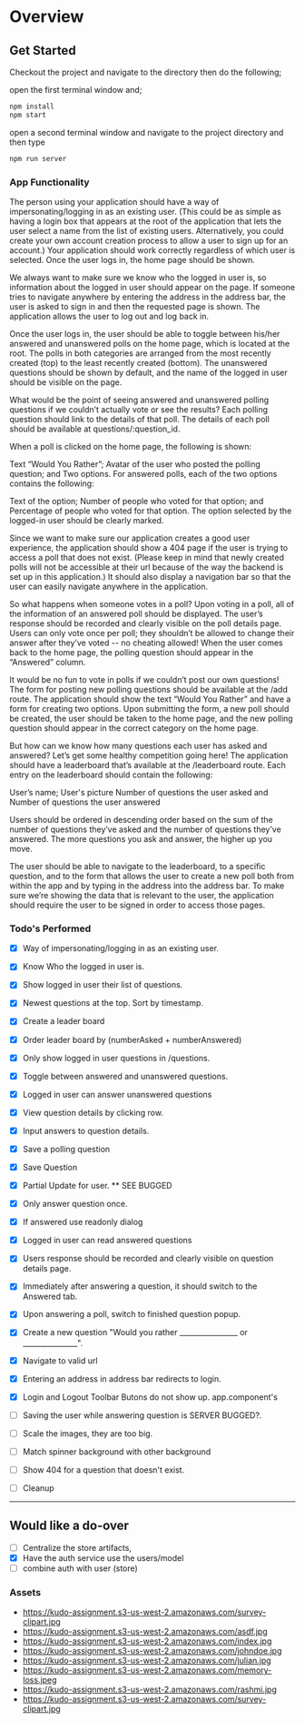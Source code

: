 # Overview

## Get Started 

Checkout the project and navigate to the directory then do the following; 

open the first terminal window and;
```bash
npm install
npm start
```
open a second terminal window and navigate to the project directory and then type
```bash
npm run server
```
### App Functionality

The person using your application should have a way of impersonating/logging in as an existing user. (This could be as simple as having a login box that appears at the root of the application that lets the user select a name from the list of existing users. Alternatively, you could create your own account creation process to allow a user to sign up for an account.) Your application should work correctly regardless of which user is selected. Once the user logs in, the home page should be shown.

We always want to make sure we know who the logged in user is, so information about the logged in user should appear on the page. If someone tries to navigate anywhere by entering the address in the address bar, the user is asked to sign in and then the requested page is shown. The application allows the user to log out and log back in.

Once the user logs in, the user should be able to toggle between his/her answered and unanswered polls on the home page, which is located at the root. The polls in both categories are arranged from the most recently created (top) to the least recently created (bottom). The unanswered questions should be shown by default, and the name of the logged in user should be visible on the page.

What would be the point of seeing answered and unanswered polling questions if we couldn’t actually vote or see the results? Each polling question should link to the details of that poll. The details of each poll should be available at questions/:question_id.

When a poll is clicked on the home page, the following is shown:

Text “Would You Rather”;
Avatar of the user who posted the polling question; and
Two options.
For answered polls, each of the two options contains the following:

Text of the option;
Number of people who voted for that option; and
Percentage of people who voted for that option.
The option selected by the logged-in user should be clearly marked.

Since we want to make sure our application creates a good user experience, the application should show a 404 page if the user is trying to access a poll that does not exist. (Please keep in mind that newly created polls will not be accessible at their url because of the way the backend is set up in this application.) It should also display a navigation bar so that the user can easily navigate anywhere in the application.

So what happens when someone votes in a poll? Upon voting in a poll, all of the information of an answered poll should be displayed. The user’s response should be recorded and clearly visible on the poll details page. Users can only vote once per poll; they shouldn’t be allowed to change their answer after they’ve voted -- no cheating allowed! When the user comes back to the home page, the polling question should appear in the “Answered” column.

It would be no fun to vote in polls if we couldn’t post our own questions! The form for posting new polling questions should be available at the /add route. The application should show the text “Would You Rather” and have a form for creating two options. Upon submitting the form, a new poll should be created, the user should be taken to the home page, and the new polling question should appear in the correct category on the home page.

But how can we know how many questions each user has asked and answered? Let’s get some healthy competition going here! The application should have a leaderboard that’s available at the /leaderboard route. Each entry on the leaderboard should contain the following:

User’s name;
User's picture
Number of questions the user asked and
Number of questions the user answered

Users should be ordered in descending order based on the sum of the number of questions they’ve asked and the number of questions they’ve answered. The more questions you ask and answer, the higher up you move.

The user should be able to navigate to the leaderboard, to a specific question, and to the form that allows the user to create a new poll both from within the app and by typing in the address into the address bar. To make sure we’re showing the data that is relevant to the user, the application should require the user to be signed in order to access those pages.
### Todo's Performed
- [x] Way of impersonating/logging in as an existing user.
- [x] Know Who the logged in user is.
- [x] Show logged in user their list of questions.
- [x] Newest questions at the top. Sort by timestamp.
- [x] Create a leader board 
- [x] Order leader board by (numberAsked + numberAnswered)
- [x] Only show logged in user questions in /questions.
- [x] Toggle between answered and unanswered questions.
- [x] Logged in user can answer unanswered questions
- [x] View question details by clicking row.
- [x] Input answers to question details.
- [x] Save a polling question
- [x] Save Question
- [x] Partial Update for user. ** SEE BUGGED
- [x] Only answer question once.
- [x] If answered use readonly dialog
- [x] Logged in user can read answered questions
- [x] Users response should be recorded and clearly visible on question details page.
- [x] Immediately after answering a question, it should switch to the Answered tab.
- [x] Upon answering a poll, switch to finished question popup.
- [x] Create a new question "Would you rather ________________ or _______________".
- [x] Navigate to valid url 
- [x] Entering an address in address bar redirects to login.

- [x] Login and Logout Toolbar Butons do not show up. app.component's
- [ ] Saving the user while answering question is SERVER BUGGED?.  
- [ ] Scale the images, they are too big.
- [ ] Match spinner background with other background
- [ ] Show 404 for a question that doesn't exist.
- [ ] Cleanup 
---

## Would like a do-over
 - [ ] Centralize the store artifacts, 
 - [x] Have the auth service use the users/model
 - [ ] combine auth with user (store)
### Assets

* <https://kudo-assignment.s3-us-west-2.amazonaws.com/survey-clipart.jpg>
* <https://kudo-assignment.s3-us-west-2.amazonaws.com/asdf.jpg>
* <https://kudo-assignment.s3-us-west-2.amazonaws.com/index.jpg>
* <https://kudo-assignment.s3-us-west-2.amazonaws.com/johndoe.jpg>
* <https://kudo-assignment.s3-us-west-2.amazonaws.com/julian.jpg>
* <https://kudo-assignment.s3-us-west-2.amazonaws.com/memory-loss.jpeg>
* <https://kudo-assignment.s3-us-west-2.amazonaws.com/rashmi.jpg>
* <https://kudo-assignment.s3-us-west-2.amazonaws.com/survey-clipart.jpg>
